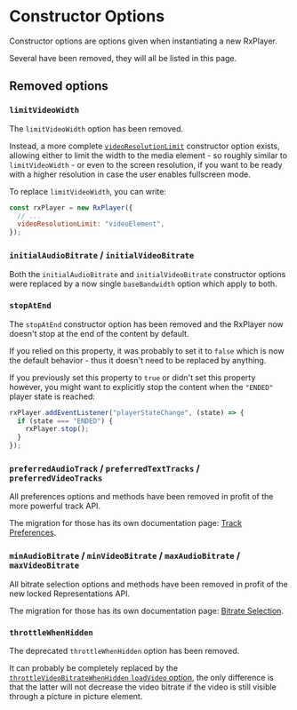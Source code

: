 # Constructor Options

Constructor options are options given when instantiating a new RxPlayer.

Several have been removed, they will all be listed in this page.

## Removed options

### `limitVideoWidth`

The `limitVideoWidth` option has been removed.

Instead, a more complete [`videoResolutionLimit`](../../api/Creating_a_Player.md)
constructor option exists, allowing either to limit the width to the media
element - so roughly similar to `limitVideoWidth` - or even to the screen
resolution, if you want to be ready with a higher resolution in case the user
enables fullscreen mode.

To replace `limitVideoWidth`, you can write:

```js
const rxPlayer = new RxPlayer({
  // ...
  videoResolutionLimit: "videoElement",
});
```

### `initialAudioBitrate` / `initialVideoBitrate`

Both the `initialAudioBitrate` and `initialVideoBitrate` constructor options
were replaced by a now single `baseBandwidth` option which apply to both.

### `stopAtEnd`

The `stopAtEnd` constructor option has been removed and the RxPlayer now doesn't
stop at the end of the content by default.

If you relied on this property, it was probably to set it to `false` which is
now the default behavior - thus it doesn't need to be replaced by anything.

If you previously set this property to `true` or didn't set this property
however, you might want to explicitly stop the content when the `"ENDED"` player
state is reached:

```js
rxPlayer.addEventListener("playerStateChange", (state) => {
  if (state === "ENDED") {
    rxPlayer.stop();
  }
});
```

### `preferredAudioTrack` / `preferredTextTracks` / `preferredVideoTracks`

All preferences options and methods have been removed in profit of the
more powerful track API.

The migration for those has its own documentation page:
[Track Preferences](./Preferences.md).

### `minAudioBitrate` / `minVideoBitrate` / `maxAudioBitrate` / `maxVideoBitrate`

All bitrate selection options and methods have been removed in profit of the new
locked Representations API.

The migration for those has its own documentation page:
[Bitrate Selection](./Bitrate_Selection.md).

### `throttleWhenHidden`

The deprecated `throttleWhenHidden` option has been removed.

It can probably be completely replaced by the [`throttleVideoBitrateWhenHidden`
`loadVideo` option](../../api/Creating_a_Player.md#throttlevideobitratewhenhidden),
the only difference is that the latter will not decrease the video bitrate if
the video is still visible through a picture in picture element.
